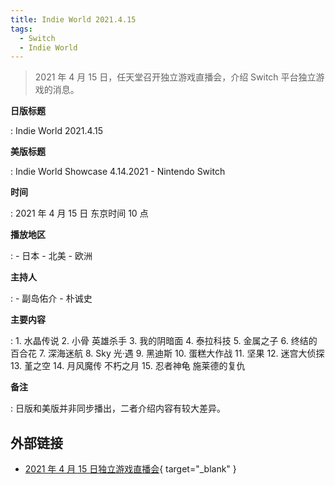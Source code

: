 ```yaml
---
title: Indie World 2021.4.15
tags:
  - Switch
  - Indie World
---
```


> 2021 年 4 月 15 日，任天堂召开独立游戏直播会，介绍 Switch 平台独立游戏的消息。

**日版标题**

:   Indie World 2021.4.15

**美版标题**

:   Indie World Showcase 4.14.2021 - Nintendo Switch

**时间**

:   2021 年 4 月 15 日 东京时间 10 点

**播放地区**

:   - 日本
    - 北美
    - 欧洲

**主持人**

:   - 副岛佑介
    - 朴诚史

**主要内容**

:   1. 水晶传说
    2. 小骨 英雄杀手
    3. 我的阴暗面
    4. 泰拉科技
    5. 金属之子
    6. 终结的百合花
    7. 深海迷航
    8. Sky 光·遇
    9. 黑迪斯
    10. 蛋糕大作战
    11. 坚果
    12. 迷宫大侦探
    13. 堇之空
    14. 月风魔传 不朽之月
    15. 忍者神龟 施莱德的复仇

**备注**

:   日版和美版并非同步播出，二者介绍内容有较大差异。

## 外部链接

- [2021 年 4 月 15 日独立游戏直播会](https://www.bilibili.com/video/BV1gi4y1A7Qr/){ target="_blank" }
